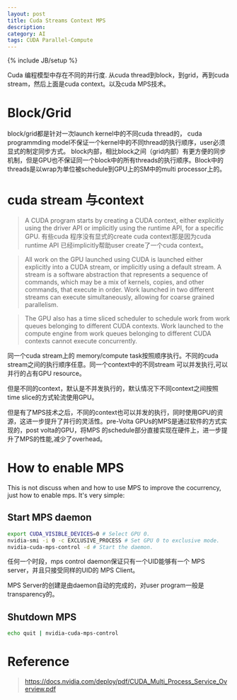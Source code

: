 ```yaml
---
layout: post
title: Cuda Streams Context MPS
description: 
category: AI
tags: CUDA Parallel-Compute
---
```

{% include JB/setup %}


Cuda 编程模型中存在不同的并行度.
从cuda thread到block，到grid，再到cuda stream，然后上面是cuda context。以及cuda MPS技术。

# Block/Grid
block/grid都是针对一次launch kernel中的不同cuda thread的， cuda programmding model不保证一个kernel中的不同thread的执行顺序，user必须显式的制定同步方式。 block内部，相比block之间（grid内部）有更方便的同步机制，但是GPU也不保证同一个block中的所有threads的执行顺序。Block中的threads是以wrap为单位被schedule到GPU上的SM中的multi processor上的。

# cuda stream 与context
>A CUDA program starts by creating a CUDA context, either explicitly using the driver API or implicitly using the runtime API, for a specific GPU.
有些cuda 程序没有显式的create cuda context那是因为cuda runtime API 已经implicitly帮助user create了一个cuda context。

> All work on the GPU launched using CUDA is launched either explicitly into a CUDA
 stream, or implicitly using a default stream. A stream is a software abstraction that
represents a sequence of commands, which may be a mix of kernels, copies, and other
commands, that execute in order. Work launched in two different streams can execute
simultaneously, allowing for coarse grained parallelism.

> The GPU also has a time sliced scheduler to schedule work from work queues belonging
to different CUDA contexts. Work launched to the compute engine from work queues
belonging to different CUDA contexts cannot execute concurrently.

同一个cuda stream上的 memory/compute task按照顺序执行。不同的cuda stream之间的执行顺序任意。同一个context中的不同stream 可以并发执行,可以并行的占有GPU resource。

但是不同的context，默认是不并发执行的，默认情况下不同context之间按照time slice的方式轮流使用GPU。

但是有了MPS技术之后，不同的context也可以并发的执行，同时使用GPU的资源，这进一步提升了并行的灵活性。pre-Volta GPUs的MPS是通过软件的方式实现的，post volta的GPU，将MPS 的schedule部分直接实现在硬件上，进一步提升了MPS的性能,减少了overhead。


# How to enable MPS
This is not discuss when and how to use MPS to improve the cocurrency, just how to enable mps.
It's very simple:

## Start MPS daemon
```bash
export CUDA_VISIBLE_DEVICES=0 # Select GPU 0.
nvidia-smi -i 0 -c EXCLUSIVE_PROCESS # Set GPU 0 to exclusive mode.
nvidia-cuda-mps-control -d # Start the daemon.
```
任何一个时段，mps control daemon保证只有一个UID能够有一个 MPS server，并且只接受同样的UID的 MPS Client。

MPS Server的创建是由daemon自动的完成的，对user program一般是transparency的。

## Shutdown MPS 

```bash
echo quit | nvidia-cuda-mps-control
```

# Reference
> https://docs.nvidia.com/deploy/pdf/CUDA_Multi_Process_Service_Overview.pdf
